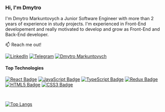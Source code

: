 ### Hi, I'm Dmytro  

I'm Dmytro Markuntovych a Junior Software Engineer with more than 2 years of experience in study projects. I'm experienced in Front-End developement and really motivated to develop and grow as Front-End and Back-End developer.

📫 Reach me out!

[![LinkedIn](https://img.shields.io/badge/LinkedIn-0a66c2?style=flat&logo=linkedin)](https://www.linkedin.com/in/dmytro-markuntovych-1975278a/)
[![Telegram](https://img.shields.io/badge/Telegram-26a5e4?style=flat&logo=telegram&logoColor=%23fff)](https://t.me/dmytro_markuntovych)
[![Dmytro Markuntovych](https://img.shields.io/badge/Dmytro%20Markuntovych-ea4335?style=flat&logo=gmail&logoColor=%23fff)](mailto:dmytro.markuntovych@gmail.com)

#### Top Technologies

[![React Badge](https://img.shields.io/badge/React-61dafb?style=for-the-badge&logo=react&logoColor=%2361dafb&labelColor=%23000)](#)
[![JavaScript Badge](https://img.shields.io/badge/JavaScript-f7df1e?style=for-the-badge&logo=javascript&logoColor=%23f7df1e&labelColor=%23000)](#)
[![TypeScript Badge](https://img.shields.io/badge/TypeScript-3178c6?style=for-the-badge&logo=typescript&logoColor=%233178c6&labelColor=%23000)](#)
[![Redux Badge](https://img.shields.io/badge/Redux-764abc?style=for-the-badge&logo=redux&logoColor=%23764abc&labelColor=%23000)](#)
[![HTML5 Badge](https://img.shields.io/badge/HTML5-e34f26?style=for-the-badge&logo=HTML5&logoColor=%23e34f26&labelColor=%23000)](#)
[![CSS3 Badge](https://img.shields.io/badge/CSS3-1572b6?style=for-the-badge&logo=CSS3&logoColor=%231572b6&labelColor=%23000)](#)

<br />

[![Top Langs](https://github-readme-stats.vercel.app/api/top-langs/?username=CarphatianSnake&layout=compact&theme=ocean_dark)](#)
